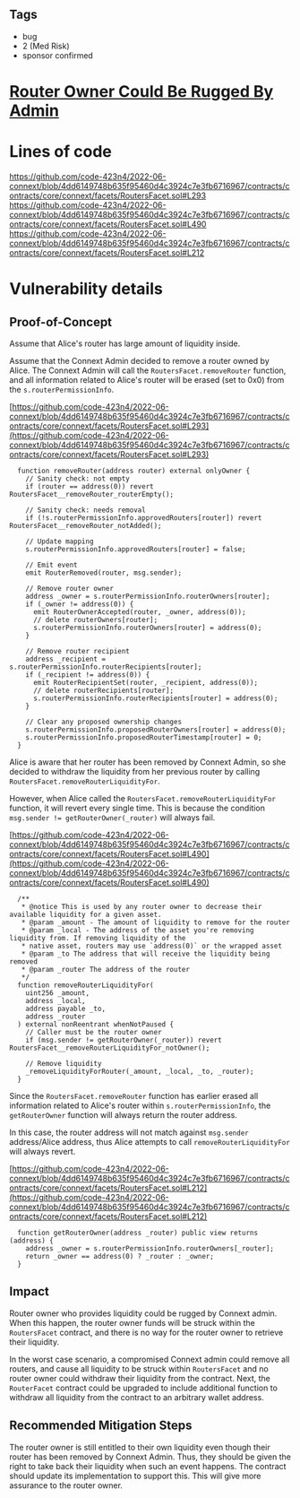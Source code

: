 ## Tags

- bug
- 2 (Med Risk)
- sponsor confirmed

# [Router Owner Could Be Rugged By Admin](https://github.com/code-423n4/2022-06-connext-findings/issues/150) 

# Lines of code

https://github.com/code-423n4/2022-06-connext/blob/4dd6149748b635f95460d4c3924c7e3fb6716967/contracts/contracts/core/connext/facets/RoutersFacet.sol#L293
https://github.com/code-423n4/2022-06-connext/blob/4dd6149748b635f95460d4c3924c7e3fb6716967/contracts/contracts/core/connext/facets/RoutersFacet.sol#L490
https://github.com/code-423n4/2022-06-connext/blob/4dd6149748b635f95460d4c3924c7e3fb6716967/contracts/contracts/core/connext/facets/RoutersFacet.sol#L212


# Vulnerability details

## Proof-of-Concept

Assume that Alice's router has large amount of liquidity inside.

Assume that the Connext Admin decided to remove a router owned by Alice. The Connext Admin will call the `RoutersFacet.removeRouter` function, and all information related to Alice's router will be erased (set to 0x0) from the `s.routerPermissionInfo`.

[https://github.com/code-423n4/2022-06-connext/blob/4dd6149748b635f95460d4c3924c7e3fb6716967/contracts/contracts/core/connext/facets/RoutersFacet.sol#L293](https://github.com/code-423n4/2022-06-connext/blob/4dd6149748b635f95460d4c3924c7e3fb6716967/contracts/contracts/core/connext/facets/RoutersFacet.sol#L293)

```solidity
  function removeRouter(address router) external onlyOwner {
    // Sanity check: not empty
    if (router == address(0)) revert RoutersFacet__removeRouter_routerEmpty();

    // Sanity check: needs removal
    if (!s.routerPermissionInfo.approvedRouters[router]) revert RoutersFacet__removeRouter_notAdded();

    // Update mapping
    s.routerPermissionInfo.approvedRouters[router] = false;

    // Emit event
    emit RouterRemoved(router, msg.sender);

    // Remove router owner
    address _owner = s.routerPermissionInfo.routerOwners[router];
    if (_owner != address(0)) {
      emit RouterOwnerAccepted(router, _owner, address(0));
      // delete routerOwners[router];
      s.routerPermissionInfo.routerOwners[router] = address(0);
    }

    // Remove router recipient
    address _recipient = s.routerPermissionInfo.routerRecipients[router];
    if (_recipient != address(0)) {
      emit RouterRecipientSet(router, _recipient, address(0));
      // delete routerRecipients[router];
      s.routerPermissionInfo.routerRecipients[router] = address(0);
    }

    // Clear any proposed ownership changes
    s.routerPermissionInfo.proposedRouterOwners[router] = address(0);
    s.routerPermissionInfo.proposedRouterTimestamp[router] = 0;
  }
```

Alice is aware that her router has been removed by Connext Admin, so she decided to withdraw the liquidity from her previous router by calling `RoutersFacet.removeRouterLiquidityFor`.

However, when Alice called the `RoutersFacet.removeRouterLiquidityFor` function, it will revert every single time. This is because the condition `msg.sender != getRouterOwner(_router)` will always fail.

[https://github.com/code-423n4/2022-06-connext/blob/4dd6149748b635f95460d4c3924c7e3fb6716967/contracts/contracts/core/connext/facets/RoutersFacet.sol#L490](https://github.com/code-423n4/2022-06-connext/blob/4dd6149748b635f95460d4c3924c7e3fb6716967/contracts/contracts/core/connext/facets/RoutersFacet.sol#L490)

```solidity
  /**
   * @notice This is used by any router owner to decrease their available liquidity for a given asset.
   * @param _amount - The amount of liquidity to remove for the router
   * @param _local - The address of the asset you're removing liquidity from. If removing liquidity of the
   * native asset, routers may use `address(0)` or the wrapped asset
   * @param _to The address that will receive the liquidity being removed
   * @param _router The address of the router
   */
  function removeRouterLiquidityFor(
    uint256 _amount,
    address _local,
    address payable _to,
    address _router
  ) external nonReentrant whenNotPaused {
    // Caller must be the router owner
    if (msg.sender != getRouterOwner(_router)) revert RoutersFacet__removeRouterLiquidityFor_notOwner();

    // Remove liquidity
    _removeLiquidityForRouter(_amount, _local, _to, _router);
  }
```

Since the `RoutersFacet.removeRouter` function has earlier erased all information related to Alice's router within `s.routerPermissionInfo`, the `getRouterOwner` function will always return the router address.

In this case, the router address will not match against `msg.sender` address/Alice address, thus Alice attempts to call `removeRouterLiquidityFor` will always revert.

[https://github.com/code-423n4/2022-06-connext/blob/4dd6149748b635f95460d4c3924c7e3fb6716967/contracts/contracts/core/connext/facets/RoutersFacet.sol#L212](https://github.com/code-423n4/2022-06-connext/blob/4dd6149748b635f95460d4c3924c7e3fb6716967/contracts/contracts/core/connext/facets/RoutersFacet.sol#L212)

```solidity
  function getRouterOwner(address _router) public view returns (address) {
    address _owner = s.routerPermissionInfo.routerOwners[_router];
    return _owner == address(0) ? _router : _owner;
  }
```

## Impact

Router owner who provides liquidity could be rugged by Connext admin. When this happen, the router owner funds will be struck  within the `RoutersFacet` contract, and there is no way for the router owner to retrieve their liquidity.

In the worst case scenario, a compromised Connext admin could remove all routers, and cause all liquidity to be struck within `RoutersFacet` and no router owner could withdraw their liquidity from the contract. Next, the `RouterFacet` contract could be upgraded to include additional function to withdraw all liquidity from the contract to an arbitrary wallet address.

## Recommended Mitigation Steps

The router owner is still entitled to their own liquidity even though their router has been removed by Connext Admin. Thus, they should be given the right to take back their liquidity when such an event happens. The contract should update its implementation to support this. This will give more assurance to the router owner.

